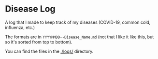 # Disease Log
A log that I made to keep track of my diseases (COVID-19, common cold, influenza, etc.)

The formats are in `YYYYMMDD--Disease_Name.md` (not that I like it like this, but so it's sorted from top to bottom).

You can find the files in the [./logs/](./logs/) directory.
